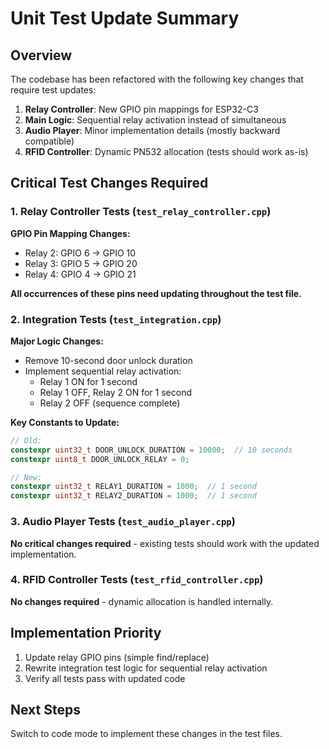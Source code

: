# Unit Test Update Summary

## Overview
The codebase has been refactored with the following key changes that require test updates:

1. **Relay Controller**: New GPIO pin mappings for ESP32-C3
2. **Main Logic**: Sequential relay activation instead of simultaneous
3. **Audio Player**: Minor implementation details (mostly backward compatible)
4. **RFID Controller**: Dynamic PN532 allocation (tests should work as-is)

## Critical Test Changes Required

### 1. Relay Controller Tests (`test_relay_controller.cpp`)
**GPIO Pin Mapping Changes:**
- Relay 2: GPIO 6 → GPIO 10
- Relay 3: GPIO 5 → GPIO 20
- Relay 4: GPIO 4 → GPIO 21

**All occurrences of these pins need updating throughout the test file.**

### 2. Integration Tests (`test_integration.cpp`)
**Major Logic Changes:**
- Remove 10-second door unlock duration
- Implement sequential relay activation:
  - Relay 1 ON for 1 second
  - Relay 1 OFF, Relay 2 ON for 1 second
  - Relay 2 OFF (sequence complete)

**Key Constants to Update:**
```cpp
// Old:
constexpr uint32_t DOOR_UNLOCK_DURATION = 10000;  // 10 seconds
constexpr uint8_t DOOR_UNLOCK_RELAY = 0;

// New:
constexpr uint32_t RELAY1_DURATION = 1000;  // 1 second
constexpr uint32_t RELAY2_DURATION = 1000;  // 1 second
```

### 3. Audio Player Tests (`test_audio_player.cpp`)
**No critical changes required** - existing tests should work with the updated implementation.

### 4. RFID Controller Tests (`test_rfid_controller.cpp`)
**No changes required** - dynamic allocation is handled internally.

## Implementation Priority
1. Update relay GPIO pins (simple find/replace)
2. Rewrite integration test logic for sequential relay activation
3. Verify all tests pass with updated code

## Next Steps
Switch to code mode to implement these changes in the test files.
